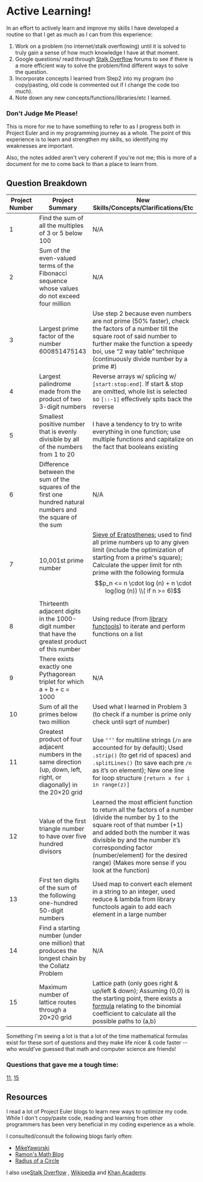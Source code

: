 # Active Learning! 
In an effort to actively learn and improve my skills I have developed a routine so that I get as much as I can from this experience:

 1. Work on a problem (no internet/stalk overflowing) until it is solved to truly gain a sense of how much knowledge I have at that moment. 
 2. Google questions/ read through [Stalk Overflow](https://stackoverflow.com) forums to see if there is a more efficient way to solve the problem/find different ways to solve the question. 
 3. Incorporate concepts I learned from Step2 into my program (no copy/pasting, old code is commented out if I change the code too much). 
 4. Note down any new concepts/functions/libraries/etc I learned. 

### Don't Judge Me Please!

This is more for me to have something to refer to as I progress both in Project Euler and in my programming journey as a whole. The point of this experience is to learn and strengthen my skills, so identifying my weaknesses are important. 

Also, the notes added aren't very coherent if you're not me; this is more of a document for me to come back to than a place to learn from. 
 
## Question Breakdown

|       Project Number          |Project Summary                          |New Skills/Concepts/Clarifications/Etc                         |
|----------------|-------------------------------|-----------------------------|
|1|Find the sum of all the multiples of 3 or 5 below 100          |N/A           |
|2          |Sum of the even-valued terms of the Fibonacci sequence whose values do not exceed four million     |N/A            |
|3         |Largest prime factor of the number 600851475143|Use step 2 because even numbers are not prime (50% faster), check the factors of a number till the square root of said number to further make the function a speedy boi, use “2 way table” technique (continuously divide number by a prime #)|
|4|Largest palindrome made from the product of two 3-digit numbers      |Reverse arrays w/ splicing w/ `[start:stop:end]`. If start & stop are omitted, whole list is selected so `[::-1]` effectively spits back the reverse          |
|5          |Smallest positive number that is evenly divisible by all of the numbers from 1 to 20        |I have a tendency to try to write everything in one function; use multiple functions and capitalize on the fact that booleans existing           |
|6         |Difference between the sum of the squares of the first one hundred natural numbers and the square of the sum|N/A|
|7|10,001st prime number      |[Sieve of Eratosthenes:](https://youtu.be/klcIklsWzrY) used to find all prime numbers up to any given limit (include the optimization of starting from a prime's square); Calculate the upper limit for nth prime with the following formula $$p_n <= n \cdot  log (n) + n \cdot log(log (n))     \\( if n >= 6)$$ |
|8          |Thirteenth adjacent digits in the 1000-digit number that have the greatest product of this number       |Using reduce (from [library functools](https://docs.python.org/3/library/functools.html)) to iterate and perform functions on a list           |
|9         |There exists exactly one Pythagorean triplet for which a + b + c = 1000|N/A|
|10|Sum of all the primes below two million |Used what I learned in Problem 3 (to check if a number is prime only check until sqrt of number)            |
|11          |Greatest product of four adjacent numbers in the same direction (up, down, left, right, or diagonally) in the 20×20 grid   |Use `‘’’` for multiline strings (`/n` are accounted for by default); Used `.strip()` (to get rid of spaces) and `.splitLines()` (to save each pre `/n` as it’s on element); New one line for loop structure `[return x for i in range(z)]`|
|12        |Value of the first triangle number to have over five hundred divisors|Learned the most efficient function to return all the factors of a number (divide the number by 1 to the square root of that number (+1) and added both the number it was divisible by and the number it’s corresponding factor (number/element) for the desired range) (Makes more sense if you look at the function)|
|13 |First ten digits of the sum of the following one-hundred 50-digit numbers        |Used map to convert each element in a string to an integer, used reduce & lambda from library functools again to add each element in a large number            |
|14         |Find a starting number (under one million) that produces the longest chain by the Collatz Problem          |N/A            |
|15         |Maximum number of lattice routes through a 20×20 grid|Lattice path (only goes right & up/left & down); Assuming (0,0) is the starting point, there exists a [formula](https://en.wikipedia.org/wiki/Binomial_coefficient) relating to the binomial coefficient to calculate all the possible paths to (a,b)|

Something I'm seeing a lot is that a lot of the time mathematical formulas exist for these sort of questions and they make life nicer & code faster -- who would've guessed that math and computer science are friends! 

### Questions that gave me a tough time:
[11](https://projecteuler.net/problem=11), [15](https://projecteuler.net/problem=15)

## Resources 

I read a lot of Project Euler blogs to learn new ways to optimize my code. While I don't copy/paste code, reading and learning from other programmers has been very beneficial in my coding experience as a whole. 

I consulted/consult the following blogs fairly often:

 - [MikeYaworski](https://code.mikeyaworski.com/python/project_eu) 
 - [Ramon's Math Blog](https://ramonsmathsblog.wordpress.com/project-euler/) 
 - [Radius of a Circle](https://radiusofcircle.blogspot.com) 


 I also use[Stalk Overflow](https://stackoverflow.com) ,  [Wikipedia](https://www.wikipedia.org) and [Khan Academy](https://www.khanacademy.org). 
